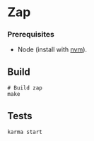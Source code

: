 # Zap


### Prerequisites

* Node (install with [nvm](https://github.com/creationix/nvm)).

## Build

    # Build zap
    make

## Tests

    karma start


